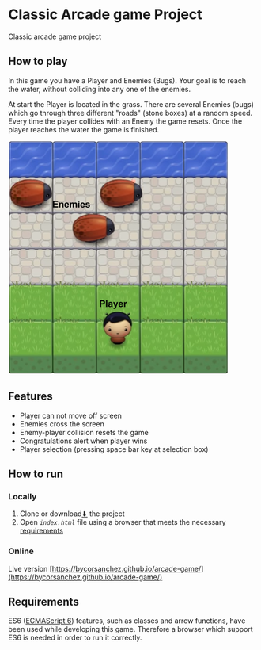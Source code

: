 # Classic Arcade game Project

Classic arcade game project

## How to play

In this game you have a Player and Enemies (Bugs). Your goal is to reach the water, without colliding into any one of the enemies.

At start the Player is located in the grass. There are several Enemies (bugs) which go through three different "roads" (stone boxes) at a random speed. Every time the player collides with an Enemy the game resets. Once the player reaches the water the game is finished.

![Preview](images/preview.png)

## Features

* Player can not move off screen
* Enemies cross the screen
* Enemy-player collision resets the game
* Congratulations alert when player wins
* Player selection (pressing space bar key at selection box)

## How to run

### Locally

1. Clone or download[⬇](https://github.com/BycorSanchez/arcade-game/archive/master.zip) the project
2. Open *`index.html`* file using a browser that meets the necessary [requirements](##requirements)

### Online

Live version [https://bycorsanchez.github.io/arcade-game/](https://bycorsanchez.github.io/arcade-game/)

## Requirements

ES6 ([ECMAScript 6](https://www.ecma-international.org/ecma-262/6.0/)) features, such as classes and arrow functions, have been used while developing this game. Therefore a browser which support ES6 is needed in order to run it correctly.